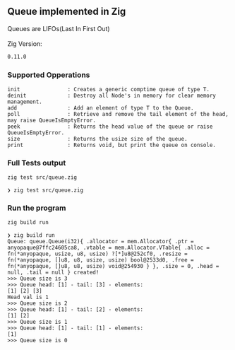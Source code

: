## Queue implemented in Zig

Queues are LIFOs(Last In First Out) <BR/><BR/>
Zig Version:
```bash
0.11.0
```

### Supported Opperations
```
init               : Creates a generic comptime queue of type T.
deinit             : Destroy all Node's in memory for clear memory management.
add                : Add an element of type T to the Queue.
poll               : Retrieve and remove the tail element of the head, may raise QueueIsEmptyError.
peek               : Returns the head value of the queue or raise QueueIsEmptyError.
size               : Returns the usize size of the queue.
print              : Returns void, but print the queue on console.
```

### Full Tests output
```bash
zig test src/queue.zig
```
```
❯ zig test src/queue.zig

```

### Run the program
```bash
zig build run
```
```
❯ zig build run
Queue: queue.Queue(i32){ .allocator = mem.Allocator{ .ptr = anyopaque@7ffc24605ca8, .vtable = mem.Allocator.VTable{ .alloc = fn(*anyopaque, usize, u8, usize) ?[*]u8@252cf0, .resize = fn(*anyopaque, []u8, u8, usize, usize) bool@2533d0, .free = fn(*anyopaque, []u8, u8, usize) void@254930 } }, .size = 0, .head = null, .tail = null } created!
>>> Queue size is 3
>>> Queue head: [1] - tail: [3] - elements:
[1] [2] [3]
Head val is 1
>>> Queue size is 2
>>> Queue head: [1] - tail: [2] - elements:
[1] [2]
>>> Queue size is 1
>>> Queue head: [1] - tail: [1] - elements:
[1]
>>> Queue size is 0
```